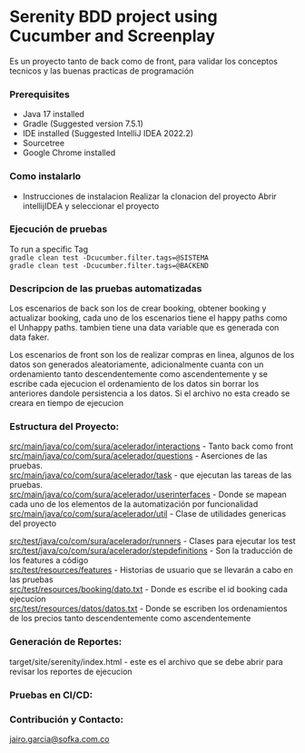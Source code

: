 # Serenity BDD project using Cucumber and Screenplay 

Es un proyecto tanto de back como de front, para validar los conceptos tecnicos y las buenas practicas de programación

### Prerequisites
* Java 17 installed
* Gradle  (Suggested version 7.5.1)
* IDE installed (Suggested IntelliJ IDEA 2022.2)
* Sourcetree
* Google Chrome installed

### Como instalarlo
* Instrucciones de instalacion
Realizar la clonacion del proyecto
Abrir intellijIDEA y seleccionar el proyecto

### Ejecución de pruebas

To run a specific Tag<br>
`gradle clean test -Dcucumber.filter.tags=@SISTEMA` <br>
`gradle clean test -Dcucumber.filter.tags=@BACKEND`

### Descripcion de las pruebas automatizadas

Los escenarios de back son los de crear booking, obtener booking y actualizar booking, cada uno de los escenarios tiene el happy paths como el Unhappy paths. tambien tiene una data variable que es generada con data faker.

Los escenarios de front son los de realizar compras en linea, algunos de los datos son generados aleatoriamente, adicionalmente cuanta con un ordenamiento tanto descendentemente como ascendentemente y se escribe cada ejecucion el ordenamiento de los datos sin borrar los anteriores dandole persistencia a los datos. Si el archivo no esta creado se creara en tiempo de ejecucion

### Estructura del Proyecto:

[src/main/java/co/com/sura/acelerador/interactions]() - Tanto back como front <br>
[src/main/java/co/com/sura/acelerador/questions]() - Aserciones de las pruebas. <br>
[src/main/java/co/com/sura/acelerador/task]() - que ejecutan las tareas de las pruebas. <br>
[src/main/java/co/com/sura/acelerador/userinterfaces]() - Donde se mapean cada uno de los elementos de la automatización por funcionalidad <br>
[src/main/java/co/com/sura/acelerador/util]() - Clase de utilidades genericas del proyecto <br>

[src/test/java/co/com/sura/acelerador/runners]() - Clases para ejecutar los test <br>
[src/test/java/co/com/sura/acelerador/stepdefinitions]() - Son la traducción de los features a código <br>
[src/test/resources/features]() - Historias de usuario que se llevarán a cabo en las pruebas <br>
[src/test/resources/booking/dato.txt]() - Donde es escribe el id booking cada ejecucion <br>
[src/test/resources/datos/datos.txt]() - Donde se escriben los ordenamientos de los precios tanto descendentemente como ascendentemente <br>

### Generación de Reportes:

target/site/serenity/index.html - este es el archivo que se debe abrir para revisar los reportes de ejecucion


### Pruebas en CI/CD: <br>


### Contribución y Contacto:

[jairo.garcia@sofka.com.co](mailto:jairo.garcia@sofka.com.co)

